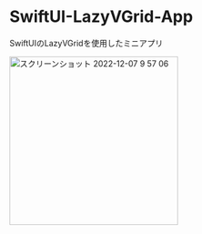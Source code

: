 # SwiftUI-LazyVGrid-App
SwiftUIのLazyVGridを使用したミニアプリ

<img width="296" alt="スクリーンショット 2022-12-07 9 57 06" src="https://user-images.githubusercontent.com/65348333/206061682-bc4277bf-40f7-492f-a05e-167b27596729.png">
